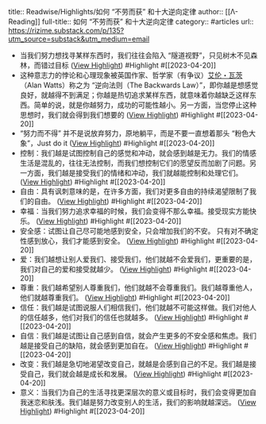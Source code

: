 title:: Readwise/Highlights/如何 “不劳而获” 和十大逆向定律
author:: [[Λ-Reading]]
full-title:: 如何 “不劳而获” 和十大逆向定律
category:: #articles
url:: https://rizime.substack.com/p/135?utm_source=substack&utm_medium=email
- 当我们努力想找寻某样东西时，我们往往会陷入 “隧道视野”，只见树木不见森林，而错过目标 ([View Highlight](https://read.readwise.io/read/01gyee47fnprmxkff8r7cwpd0n)) #Highlight #[[2023-04-20]]
- 这种意志力的悖论和心理现象被英国作家、哲学家（有争议）[艾伦・瓦茨](https://en.wikipedia.org/wiki/Alan_Watts)（Alan Watts）称之为 “逆向法则（The Backwards Law）”，即你越是想感觉良好，就越得不到满足；你越是热切追求某样东西，就意味着你越缺乏这样东西。简单的说，就是你越努力，成功的可能性越小。另一方面，当您停止这种思想时，我们就会得到我们想要的 ([View Highlight](https://read.readwise.io/read/01gyee4rbkf1t9s3zp85emvb0p)) #Highlight #[[2023-04-20]]
- “努力而不得” 并不是说放弃努力，原地躺平，而是不要一直想着那头 “粉色大象”，Just do it ([View Highlight](https://read.readwise.io/read/01gyee5a5dz16a10wm0ak8rrga)) #Highlight #[[2023-04-20]]
- 控制：我们越是试图控制自己的感觉和冲动，就会感到越是无力。我们的情感生活是混乱的，往往无法控制，而我们想控制它们的愿望反而加剧了问题。另一方面，我们越是接受我们的情绪和冲动，我们就越能控制和处理它们。 ([View Highlight](https://read.readwise.io/read/01gyee5kqd38c5pcfhptpx5taq)) #Highlight #[[2023-04-20]]
- 自由：具有讽刺意味的是，在许多方面，我们对更多自由的持续渴望限制了我们的自由。 ([View Highlight](https://read.readwise.io/read/01gyee5rm6eeh6bgdx96z828qk)) #Highlight #[[2023-04-20]]
- 幸福：当我们努力追求幸福的时候，我们会变得不那么幸福。接受现实方能快乐。 ([View Highlight](https://read.readwise.io/read/01gyee5vq0ps4bcwh6xn2dg5g9)) #Highlight #[[2023-04-20]]
- 安全感：试图让自己尽可能地感到安全，只会增加我们的不安。 只有对不确定性感到放心，我们才能感到安全。 ([View Highlight](https://read.readwise.io/read/01gyee60r18tb5twk3sewaq9kv)) #Highlight #[[2023-04-20]]
- 爱：我们越想让别人爱我们、接受我们，他们就越不会爱我们，更重要的是，我们对自己的爱和接受就越少。 ([View Highlight](https://read.readwise.io/read/01gyee65f2fsrbpm69ds8faes5)) #Highlight #[[2023-04-20]]
- 尊重：我们越希望别人尊重我们，他们就越不会尊重我们。我们越尊重他人，他们就越尊重我们。 ([View Highlight](https://read.readwise.io/read/01gyee6a4ran7m4y8yee8sr8qr)) #Highlight #[[2023-04-20]]
- 信任：我们越是试图说服人们相信我们，他们就越不可能这样做。我们对他人的信任越多，他们对我们的信任也就越多。 ([View Highlight](https://read.readwise.io/read/01gyee6f06rv7yn61y9cpa52j0)) #Highlight #[[2023-04-20]]
- 自信：我们越是试图让自己感到自信，就会产生更多的不安全感和焦虑。我们越是接受自己的缺陷，就会感到更加自在。 ([View Highlight](https://read.readwise.io/read/01gyee6hmwapwxpe5zr6rfdwkp)) #Highlight #[[2023-04-20]]
- 改变：我们越是急切地渴望改变自己，就越是会感到自己的不足。我们越是接受自己，我们就会越是成长和发展。 ([View Highlight](https://read.readwise.io/read/01gyee6nt8rp7vgks2k585ct1d)) #Highlight #[[2023-04-20]]
- 意义：当我们为自己的生活寻找更深层次的意义或目标时，我们会变得更加自我迷恋和肤浅。我们越是努力改变别人的生活，我们的影响就越深远。 ([View Highlight](https://read.readwise.io/read/01gyee6rmn0th73cpyt5bd37fh)) #Highlight #[[2023-04-20]]